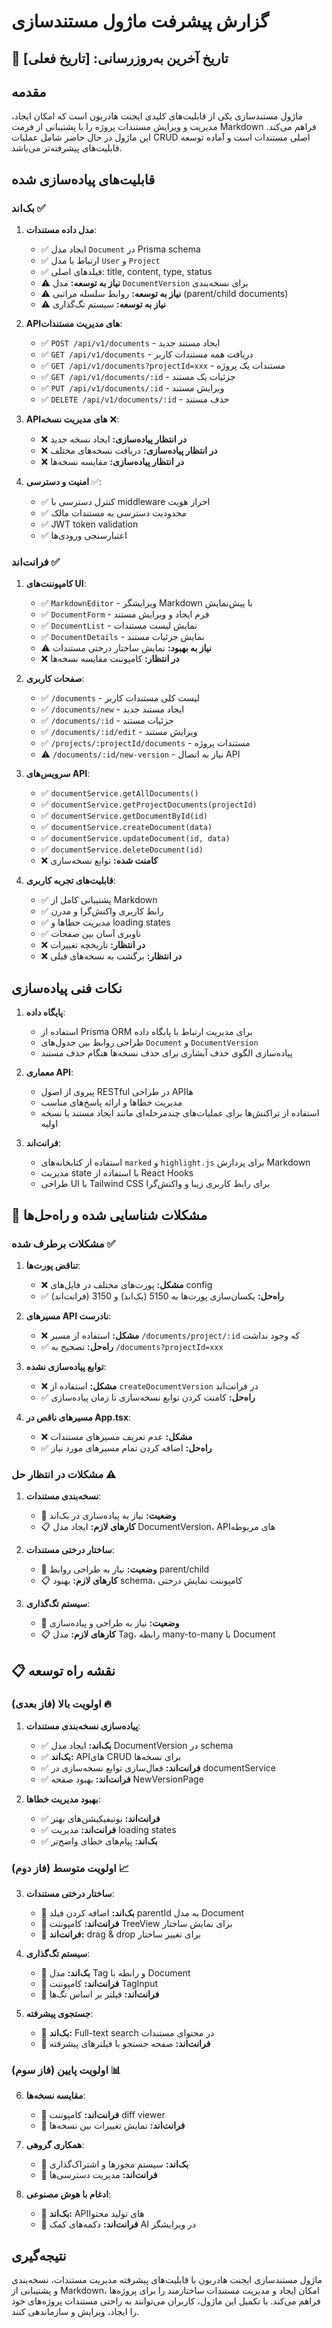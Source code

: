 # گزارش پیشرفت ماژول مستندسازی

## 📅 تاریخ آخرین به‌روزرسانی: [تاریخ فعلی]

## مقدمه

ماژول مستندسازی یکی از قابلیت‌های کلیدی ایجنت هادربون است که امکان ایجاد، مدیریت و ویرایش مستندات پروژه را با پشتیبانی از فرمت Markdown فراهم می‌کند. این ماژول در حال حاضر شامل عملیات CRUD اصلی مستندات است و آماده توسعه قابلیت‌های پیشرفته‌تر می‌باشد.

## قابلیت‌های پیاده‌سازی شده

### بک‌اند ✅

1. **مدل داده مستندات**:
   - ✅ ایجاد مدل `Document` در Prisma schema
   - ✅ ارتباط با مدل `User` و `Project`
   - ✅ فیلدهای اصلی: title, content, type, status
   - ⚠️ **نیاز به توسعه:** مدل `DocumentVersion` برای نسخه‌بندی
   - ⚠️ **نیاز به توسعه:** روابط سلسله مراتبی (parent/child documents)
   - ⚠️ **نیاز به توسعه:** سیستم تگ‌گذاری

2. **API‌های مدیریت مستندات**:
   - ✅ `POST /api/v1/documents` - ایجاد مستند جدید
   - ✅ `GET /api/v1/documents` - دریافت همه مستندات کاربر
   - ✅ `GET /api/v1/documents?projectId=xxx` - مستندات یک پروژه
   - ✅ `GET /api/v1/documents/:id` - جزئیات یک مستند
   - ✅ `PUT /api/v1/documents/:id` - ویرایش مستند
   - ✅ `DELETE /api/v1/documents/:id` - حذف مستند

3. **API‌های مدیریت نسخه** ❌:
   - ❌ **در انتظار پیاده‌سازی:** ایجاد نسخه جدید
   - ❌ **در انتظار پیاده‌سازی:** دریافت نسخه‌های مختلف
   - ❌ **در انتظار پیاده‌سازی:** مقایسه نسخه‌ها

4. **امنیت و دسترسی** ✅:
   - ✅ کنترل دسترسی با middleware احراز هویت
   - ✅ محدودیت دسترسی به مستندات مالک
   - ✅ JWT token validation
   - ✅ اعتبارسنجی ورودی‌ها

### فرانت‌اند ✅

1. **کامپوننت‌های UI**:
   - ✅ `MarkdownEditor` - ویرایشگر Markdown با پیش‌نمایش
   - ✅ `DocumentForm` - فرم ایجاد و ویرایش مستند
   - ✅ `DocumentList` - نمایش لیست مستندات
   - ✅ `DocumentDetails` - نمایش جزئیات مستند
   - ⚠️ **نیاز به بهبود:** نمایش ساختار درختی مستندات
   - ❌ **در انتظار:** کامپوننت مقایسه نسخه‌ها

2. **صفحات کاربری**:
   - ✅ `/documents` - لیست کلی مستندات کاربر
   - ✅ `/documents/new` - ایجاد مستند جدید
   - ✅ `/documents/:id` - جزئیات مستند
   - ✅ `/documents/:id/edit` - ویرایش مستند
   - ✅ `/projects/:projectId/documents` - مستندات پروژه
   - ⚠️ `/documents/:id/new-version` - نیاز به اتصال API

3. **سرویس‌های API**:
   - ✅ `documentService.getAllDocuments()`
   - ✅ `documentService.getProjectDocuments(projectId)`
   - ✅ `documentService.getDocumentById(id)`
   - ✅ `documentService.createDocument(data)`
   - ✅ `documentService.updateDocument(id, data)`
   - ✅ `documentService.deleteDocument(id)`
   - ❌ **کامنت شده:** توابع نسخه‌سازی

4. **قابلیت‌های تجربه کاربری**:
   - ✅ پشتیبانی کامل از Markdown
   - ✅ رابط کاربری واکنش‌گرا و مدرن
   - ✅ مدیریت خطاها و loading states
   - ✅ ناوبری آسان بین صفحات
   - ❌ **در انتظار:** تاریخچه تغییرات
   - ❌ **در انتظار:** برگشت به نسخه‌های قبلی

## نکات فنی پیاده‌سازی

1. **پایگاه داده**:
   - استفاده از Prisma ORM برای مدیریت ارتباط با پایگاه داده
   - طراحی روابط بین جدول‌های `Document` و `DocumentVersion`
   - پیاده‌سازی الگوی حذف آبشاری برای حذف نسخه‌ها هنگام حذف مستند

2. **معماری API**:
   - پیروی از اصول RESTful در طراحی API‌ها
   - مدیریت خطاها و ارائه پاسخ‌های مناسب
   - استفاده از تراکنش‌ها برای عملیات‌های چندمرحله‌ای مانند ایجاد مستند با نسخه اولیه

3. **فرانت‌اند**:
   - استفاده از کتابخانه‌های `marked` و `highlight.js` برای پردازش Markdown
   - مدیریت state با استفاده از React Hooks
   - طراحی UI با Tailwind CSS برای رابط کاربری زیبا و واکنش‌گرا

## 🔧 مشکلات شناسایی شده و راه‌حل‌ها

### مشکلات برطرف شده ✅

1. **تناقض پورت‌ها**:
   - ❌ **مشکل:** پورت‌های مختلف در فایل‌های config
   - ✅ **راه‌حل:** یکسان‌سازی پورت‌ها به 5150 (بک‌اند) و 3150 (فرانت‌اند)

2. **مسیرهای API نادرست**:
   - ❌ **مشکل:** استفاده از مسیر `/documents/project/:id` که وجود نداشت
   - ✅ **راه‌حل:** تصحیح به `/documents?projectId=xxx`

3. **توابع پیاده‌سازی نشده**:
   - ❌ **مشکل:** استفاده از `createDocumentVersion` در فرانت‌اند
   - ✅ **راه‌حل:** کامنت کردن توابع نسخه‌سازی تا زمان پیاده‌سازی

4. **مسیرهای ناقص در App.tsx**:
   - ❌ **مشکل:** عدم تعریف مسیرهای مستندات
   - ✅ **راه‌حل:** اضافه کردن تمام مسیرهای مورد نیاز

### مشکلات در انتظار حل ⚠️

1. **نسخه‌بندی مستندات**:
   - 🔄 **وضعیت:** نیاز به پیاده‌سازی در بک‌اند
   - 📋 **کارهای لازم:** ایجاد مدل DocumentVersion، API‌های مربوطه

2. **ساختار درختی مستندات**:
   - 🔄 **وضعیت:** نیاز به طراحی روابط parent/child
   - 📋 **کارهای لازم:** بهبود schema، کامپوننت نمایش درختی

3. **سیستم تگ‌گذاری**:
   - 🔄 **وضعیت:** نیاز به طراحی و پیاده‌سازی
   - 📋 **کارهای لازم:** مدل Tag، رابطه many-to-many با Document

## 📋 نقشه راه توسعه

### اولویت بالا (فاز بعدی) 🔥

1. **پیاده‌سازی نسخه‌بندی مستندات**:
   - ✅ **بک‌اند:** ایجاد مدل DocumentVersion در schema
   - ✅ **بک‌اند:** API‌های CRUD برای نسخه‌ها
   - ✅ **فرانت‌اند:** فعال‌سازی توابع نسخه‌سازی در documentService
   - ✅ **فرانت‌اند:** بهبود صفحه NewVersionPage

2. **بهبود مدیریت خطاها**:
   - ✅ **فرانت‌اند:** نوتیفیکیشن‌های بهتر
   - ✅ **فرانت‌اند:** مدیریت loading states
   - ✅ **بک‌اند:** پیام‌های خطای واضح‌تر

### اولویت متوسط (فاز دوم) 📈

3. **ساختار درختی مستندات**:
   - 🔄 **بک‌اند:** اضافه کردن فیلد parentId به مدل Document
   - 🔄 **فرانت‌اند:** کامپوننت TreeView برای نمایش ساختار
   - 🔄 **فرانت‌اند:** drag & drop برای تغییر ساختار

4. **سیستم تگ‌گذاری**:
   - 🔄 **بک‌اند:** مدل Tag و رابطه با Document
   - 🔄 **فرانت‌اند:** کامپوننت TagInput
   - 🔄 **فرانت‌اند:** فیلتر بر اساس تگ‌ها

5. **جستجوی پیشرفته**:
   - 🔄 **بک‌اند:** Full-text search در محتوای مستندات
   - 🔄 **فرانت‌اند:** صفحه جستجو با فیلترهای پیشرفته

### اولویت پایین (فاز سوم) 📊

6. **مقایسه نسخه‌ها**:
   - 🔄 **فرانت‌اند:** کامپوننت diff viewer
   - 🔄 **فرانت‌اند:** نمایش تغییرات بین نسخه‌ها

7. **همکاری گروهی**:
   - 🔄 **بک‌اند:** سیستم مجوزها و اشتراک‌گذاری
   - 🔄 **فرانت‌اند:** مدیریت دسترسی‌ها

8. **ادغام با هوش مصنوعی**:
   - 🔄 **بک‌اند:** API‌های تولید محتوا
   - 🔄 **فرانت‌اند:** دکمه‌های کمک AI در ویرایشگر

## نتیجه‌گیری

ماژول مستندسازی ایجنت هادربون با قابلیت‌های پیشرفته مدیریت مستندات، نسخه‌بندی و پشتیبانی از Markdown، امکان ایجاد و مدیریت مستندات ساختارمند را برای پروژه‌ها فراهم می‌کند. با تکمیل این ماژول، کاربران می‌توانند به راحتی مستندات پروژه‌های خود را ایجاد، ویرایش و سازماندهی کنند. 